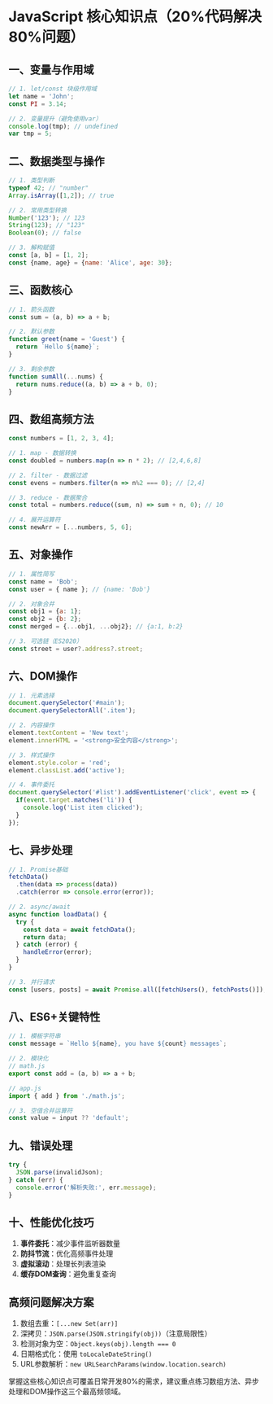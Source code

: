 # JavaScript 核心知识点（20%代码解决80%问题）

## 一、变量与作用域
```javascript
// 1. let/const 块级作用域
let name = 'John';
const PI = 3.14;

// 2. 变量提升（避免使用var）
console.log(tmp); // undefined
var tmp = 5;
```

## 二、数据类型与操作
```javascript
// 1. 类型判断
typeof 42; // "number"
Array.isArray([1,2]); // true

// 2. 常用类型转换
Number('123'); // 123
String(123); // "123"
Boolean(0); // false

// 3. 解构赋值
const [a, b] = [1, 2];
const {name, age} = {name: 'Alice', age: 30};
```

## 三、函数核心
```javascript
// 1. 箭头函数
const sum = (a, b) => a + b;

// 2. 默认参数
function greet(name = 'Guest') {
  return `Hello ${name}`;
}

// 3. 剩余参数
function sumAll(...nums) {
  return nums.reduce((a, b) => a + b, 0);
}
```

## 四、数组高频方法
```javascript
const numbers = [1, 2, 3, 4];

// 1. map - 数据转换
const doubled = numbers.map(n => n * 2); // [2,4,6,8]

// 2. filter - 数据过滤
const evens = numbers.filter(n => n%2 === 0); // [2,4]

// 3. reduce - 数据聚合
const total = numbers.reduce((sum, n) => sum + n, 0); // 10

// 4. 展开运算符
const newArr = [...numbers, 5, 6];
```

## 五、对象操作
```javascript
// 1. 属性简写
const name = 'Bob';
const user = { name }; // {name: 'Bob'}

// 2. 对象合并
const obj1 = {a: 1};
const obj2 = {b: 2};
const merged = {...obj1, ...obj2}; // {a:1, b:2}

// 3. 可选链（ES2020）
const street = user?.address?.street;
```

## 六、DOM操作
```javascript
// 1. 元素选择
document.querySelector('#main');
document.querySelectorAll('.item');

// 2. 内容操作
element.textContent = 'New text';
element.innerHTML = '<strong>安全内容</strong>';

// 3. 样式操作
element.style.color = 'red';
element.classList.add('active');

// 4. 事件委托
document.querySelector('#list').addEventListener('click', event => {
  if(event.target.matches('li')) {
    console.log('List item clicked');
  }
});
```

## 七、异步处理
```javascript
// 1. Promise基础
fetchData()
  .then(data => process(data))
  .catch(error => console.error(error));

// 2. async/await
async function loadData() {
  try {
    const data = await fetchData();
    return data;
  } catch (error) {
    handleError(error);
  }
}

// 3. 并行请求
const [users, posts] = await Promise.all([fetchUsers(), fetchPosts()]);
```

## 八、ES6+关键特性
```javascript
// 1. 模板字符串
const message = `Hello ${name}, you have ${count} messages`;

// 2. 模块化
// math.js
export const add = (a, b) => a + b;

// app.js
import { add } from './math.js';

// 3. 空值合并运算符
const value = input ?? 'default';
```

## 九、错误处理
```javascript
try {
  JSON.parse(invalidJson);
} catch (err) {
  console.error('解析失败:', err.message);
}
```

## 十、性能优化技巧
1. **事件委托**：减少事件监听器数量
2. **防抖节流**：优化高频事件处理
3. **虚拟滚动**：处理长列表渲染
4. **缓存DOM查询**：避免重复查询

## 高频问题解决方案
1. 数组去重：`[...new Set(arr)]`
2. 深拷贝：`JSON.parse(JSON.stringify(obj))`（注意局限性）
3. 检测对象为空：`Object.keys(obj).length === 0`
4. 日期格式化：使用 `toLocaleDateString()`
5. URL参数解析：`new URLSearchParams(window.location.search)`

掌握这些核心知识点可覆盖日常开发80%的需求，建议重点练习数组方法、异步处理和DOM操作这三个最高频领域。